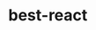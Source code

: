 # best-react

<!-- // first create from html
<h1>Hello World</h1>

Question We can go through
what is CDN
what is crossorigin, why we use it?
why they have two files like react and reactDOM ?
React js for react code
reactDOM js for DOM operation - modify the dom, bridge or connect to browser-DOM

create html using javascript to understand things
<script>
    const heading = document.createElement("h1")
    heading.innerHTML = "hello world from javascript";
    const root = document.getElementById("root");
    root.appendChild(heading);
</script>



const heading = React.createElement("h1", {}, "Hello, Hey, Namaste"); 
for creating component
const root = ReactDOM.createRoot(document.getElementById("root"));
create root
root.render(heading);
do render the root -->




<!-- 

/*
 * Feature of Parcel (parceljs.org)
 * Created A Server
 * HMR - Hot Module Replacement (refresh immedietly)
 * File Watcher algorithm - which is written in C++
 * BUNDLING
 * MINIFY
 * Cleaning our Code
 * Code splitting
 * differential bundling
 * Dev abd Production Build
 * Super Fast build algorithm
 * Image Optimization
 * Caching while development
 * Compression
 * Compatible with older version of browser
 * HTTPS on dev
 * port Number
 * Consistent Hashing Algorithm 
 * Zero Config
 * Tree shaking
 * Good error Handling
 * 
 * Transitive Dependencies
 */
 -->


 <!-- App structure will look like this, 
            1) Header
                - Logo
                - Nav Items(right side)
                - Cart
            2) Body
                - Search bar
                - Restaurants List
                    - Restaurant card
                        - Image
                        - Name
                        - Rating
            3) Footer
                - Links
                - Copyrights -->
       
